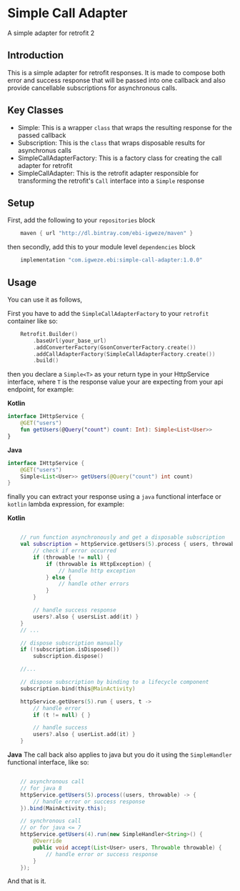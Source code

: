 # Simple Call Adapter
A simple adapter for retrofit 2

## Introduction
This is a simple adapter for retrofit responses. It is made to compose both error and success response that will be passed into one callback and also provide cancellable subscriptions for asynchronous calls.


## Key Classes
- Simple: This is a wrapper ``class`` that wraps the resulting response for the passed callback
- Subscription: This is the ``class`` that wraps disposable results for asynchronus calls
- SimpleCallAdapterFactory: This is a factory class for creating the call adapter for retrofit
- SimpleCallAdapter: This is the retrofit adapter responsible for transforming the retrofit's ``Call`` interface into a ``Simple`` response


## Setup
First, add the following to your ``repositories`` block
``` groovy
    maven { url "http://dl.bintray.com/ebi-igweze/maven" }
```

then secondly, add this to your module level ``dependencies`` block
```groovy
    implementation "com.igweze.ebi:simple-call-adapter:1.0.0"
```

## Usage
You can use it as follows,

First you have to add the ``SimpleCallAdapterFactory`` to your ``retrofit`` container like so:

```kotlin
    Retrofit.Builder()
        .baseUrl(your_base_url)
        .addConverterFactory(GsonConverterFactory.create())
        .addCallAdapterFactory(SimpleCallAdapterFactory.create())
        .build()
```

then you declare a ``Simple<T>`` as your return type in your HttpService interface, where ``T`` is the response value your are expecting from your api endpoint, for example:

__Kotlin__


```kotlin
interface IHttpService {
    @GET("users")
    fun getUsers(@Query("count") count: Int): Simple<List<User>>
}
````


__Java__


```java
interface IHttpService {
    @GET("users")
    Simple<List<User>> getUsers(@Query("count") int count)
}
````

finally you can extract your response using a ``java`` functional interface or ``kotlin`` lambda expression, for example:


__Kotlin__
```kotlin

    // run function asynchronously and get a disposable subscription
    val subscription = httpService.getUsers(5).process { users, throwable ->
        // check if error occurred
        if (throwable != null) {
            if (throwable is HttpException) {
                // handle http exception
            } else {
                // handle other errors
            }
        }

        // handle success response
        users?.also { usersList.add(it) }
    }
    // ...

    // dispose subscription manually
    if (!subscription.isDisposed())
        subscription.dispose()

    //...

    // dispose subscription by binding to a lifecycle component
    subscription.bind(this@MainActivity)

    httpService.getUsers(5).run { users, t ->
        // handle error
        if (t != null) { }

        // handle success
        users?.also { userList.add(it) }
    }
```


__Java__
The call back also applies to java but you do it using the ``SimpleHandler`` functional interface, like so:

```Java

    // asynchronous call
    // for java 8
    httpService.getUsers(5).process((users, throwable) -> {
        // handle error or success response
    }).bind(MainActivity.this);

    // synchronous call
    // or for java <= 7
    httpService.getUsers(4).run(new SimpleHandler<String>() {
        @Override
        public void accept(List<User> users, Throwable throwable) {
            // handle error or success response
        }
    });
```

And that is it.